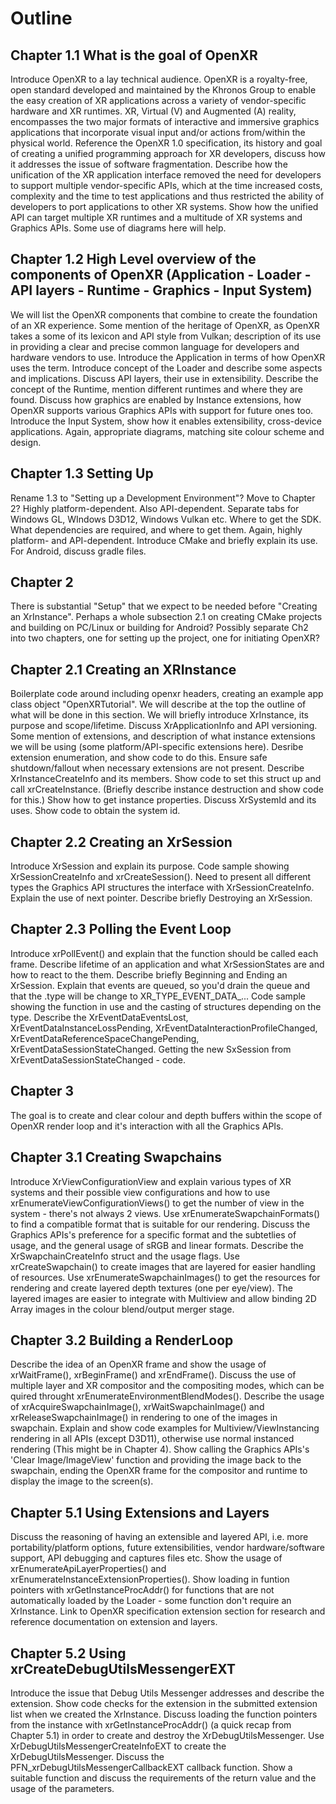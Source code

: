 Outline
=======

## Chapter 1.1 What is the goal of OpenXR
Introduce OpenXR to a lay technical audience.
OpenXR is a royalty-free, open standard developed and maintained by the Khronos Group to enable the easy creation of XR applications across a variety of vendor-specific hardware and XR runtimes. XR, Virtual (V) and Augmented (A) reality, encompasses the two major formats of interactive and immersive graphics applications that incorporate visual input and/or actions from/within the physical world.
Reference the OpenXR 1.0 specification, its history and goal of creating a unified programming approach for XR developers, discuss how it addresses the issue of software fragmentation.
Describe how the unification of the XR application interface removed the need for developers to support multiple vendor-specific APIs, which at the time increased costs, complexity and the time to test applications and thus restricted the ability of developers to port applications to other XR systems. Show how the unified API can target multiple XR runtimes and a multitude of XR systems and Graphics APIs.
Some use of diagrams here will help.

## Chapter 1.2 High Level overview of the components of OpenXR (Application - Loader - API layers - Runtime - Graphics - Input System)
We will list the OpenXR components that combine to create the foundation of an XR experience. Some mention of the heritage of OpenXR, as OpenXR takes a some of its lexicon and API style from Vulkan; description of its use in providing a clear and precise common language for developers and hardware vendors to use.
Introduce the Application in terms of how OpenXR uses the term.
Introduce concept of the Loader and describe some aspects and implications.
Discuss API layers, their use in extensibility.
Describe the concept of the Runtime, mention different runtimes and where they are found.
Discuss how graphics are enabled by Instance extensions, how OpenXR supports various Graphics APIs with support for future ones too.
Introduce the Input System, show how it enables extensibility, cross-device applications.
Again, appropriate diagrams, matching site colour scheme and design.

## Chapter 1.3 Setting Up
Rename 1.3 to "Setting up a Development Environment"? Move to Chapter 2?
Highly platform-dependent. Also API-dependent.
Separate tabs for Windows GL, WIndows D3D12, Windows Vulkan etc.
Where to get the SDK.
What dependencies are required, and where to get them. Again, highly platform- and API-dependent.
Introduce CMake and briefly explain its use.
For Android, discuss gradle files.

## Chapter 2
There is substantial "Setup" that we expect to be needed before "Creating an XrInstance". Perhaps a whole subsection 2.1 on creating CMake projects and building on PC/Linux or building for Android?
Possibly separate Ch2 into two chapters, one for setting up the project, one for initiating OpenXR?

## Chapter 2.1 Creating an XRInstance
Boilerplate code around including openxr headers, creating an example app class object "OpenXRTutorial". We will describe at the top the outline of what will be done in this section.
We will briefly introduce XrInstance, its purpose and scope/lifetime. Discuss XrApplicationInfo and API versioning. Some mention of extensions, and description of what instance extensions we will be using (some platform/API-specific extensions here).
Desribe extension enumeration, and show code to do this.
Ensure safe shutdown/fallout when necessary extensions are not present.
Describe XrInstanceCreateInfo and its members. Show code to set this struct up and call xrCreateInstance.
(Briefly describe instance destruction and show code for this.)
Show how to get instance properties.
Discuss XrSystemId and its uses. Show code to obtain the system id.

## Chapter 2.2 Creating an XrSession
Introduce XrSession and explain its purpose.
Code sample showing XrSessionCreateInfo and xrCreateSession().
Need to present all different types the Graphics API structures the interface with XrSessionCreateInfo. Explain the use of next pointer.
Describe briefly Destroying an XrSession.

## Chapter 2.3 Polling the Event Loop
Introduce xrPollEvent() and explain that the function should be called each frame.
Describe lifetime of an application and what XrSessionStates are and how to react to the them.
Describe briefly Beginning and Ending an XrSession.
Explain that events are queued, so you'd drain the queue and that the .type will be change to XR_TYPE_EVENT_DATA_...
Code sample showing the function in use and the casting of structures depending on the type.
Describe the XrEventDataEventsLost, XrEventDataInstanceLossPending, XrEventDataInteractionProfileChanged, XrEventDataReferenceSpaceChangePending, XrEventDataSessionStateChanged.
Getting the new SxSession from XrEventDataSessionStateChanged - code.

## Chapter 3
The goal is to create and clear colour and depth buffers within the scope of OpenXR render loop and it's interaction with all the Graphics APIs.

## Chapter 3.1 Creating Swapchains
Introduce XrViewConfigurationView and explain various types of XR systems and their possible view configurations and how to use xrEnumerateViewConfigurationViews() to get the number of view in the system - there's not always 2 views.
Use xrEnumerateSwapchainFormats() to find a compatible format that is suitable for our rendering. Discuss the Graphics APIs's preference for a specific format and the subtetlies of usage, and the general usage of sRGB and linear formats.
Describe the XrSwapchainCreateInfo struct and the usage flags. Use xrCreateSwapchain() to create images that are layered for easier handling of resources. Use xrEnumerateSwapchainImages() to get the resources for rendering and create layered depth textures (one per eye/view). The layered images are easier to integrate with Multiview and allow binding 2D Array images in the colour blend/output merger stage.

## Chapter 3.2 Building a RenderLoop
Describe the idea of an OpenXR frame and show the usage of xrWaitFrame(), xrBeginFrame() and xrEndFrame().
Discuss the use of multiple layer and XR compositor and the compositing modes, which can be quired throught xrEnumerateEnvironmentBlendModes().
Describe the usage of xrAcquireSwapchainImage(), xrWaitSwapchainImage() and xrReleaseSwapchainImage() in rendering to one of the images in swapchain.
Explain and show code examples for Multiview/ViewInstancing rendering in all APIs (except D3D11), otherwise use normal instanced rendering (This might be in Chapter 4).
Show calling the Graphics APIs's 'Clear Image/ImageView' function and providing the image back to the swapchain, ending the OpenXR frame for the compositor and runtime to display the image to the screen(s).

## Chapter 5.1 Using Extensions and Layers
Discuss the reasoning of having an extensible and layered API, i.e. more portability/platform options, future extensibilities, vendor hardware/software support, API debugging and captures files etc. 
Show the usage of xrEnumerateApiLayerProperties() and xrEnumerateInstanceExtensionProperties(). Show loading in funtion pointers with xrGetInstanceProcAddr() for functions that are not automatically loaded by the Loader - some function don't require an XrInstance.
Link to OpenXR specification extension section for research and reference documentation on extension and layers.

## Chapter 5.2 Using xrCreateDebugUtilsMessengerEXT
Introduce the issue that Debug Utils Messenger addresses and describe the extension.
Show code checks for the extension in the submitted extension list when we created the XrInstance.
Discuss loading the function pointers from the instance with xrGetInstanceProcAddr() (a quick recap from Chapter 5.1) in order to create and destroy the XrDebugUtilsMessenger.
Use XrDebugUtilsMessengerCreateInfoEXT to create the XrDebugUtilsMessenger. Discuss the PFN_xrDebugUtilsMessengerCallbackEXT callback function. Show a suitable function and discuss the requirements of the return value and the usage of the parameters.